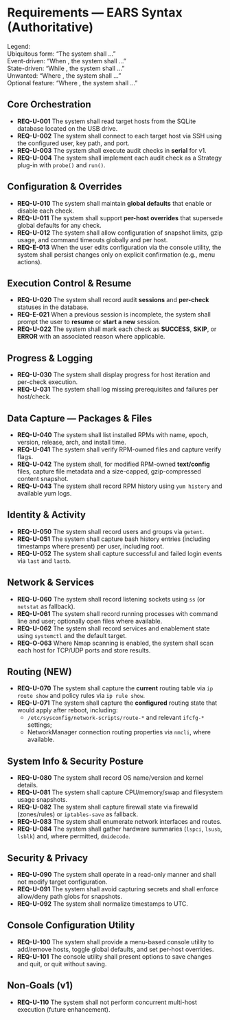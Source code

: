 # Requirements — EARS Syntax (Authoritative)

Legend:  
Ubiquitous form: “The system shall …”  
Event-driven: “When <trigger>, the system shall …”  
State-driven: “While <state>, the system shall …”  
Unwanted: “Where <condition>, the system shall …”  
Optional feature: “Where <feature is enabled>, the system shall …”

## Core Orchestration
- **REQ-U-001** The system shall read target hosts from the SQLite database located on the USB drive.
- **REQ-U-002** The system shall connect to each target host via SSH using the configured user, key path, and port.
- **REQ-U-003** The system shall execute audit checks in **serial** for v1.
- **REQ-U-004** The system shall implement each audit check as a Strategy plug-in with `probe()` and `run()`.

## Configuration & Overrides
- **REQ-U-010** The system shall maintain **global defaults** that enable or disable each check.
- **REQ-U-011** The system shall support **per-host overrides** that supersede global defaults for any check.
- **REQ-U-012** The system shall allow configuration of snapshot limits, gzip usage, and command timeouts globally and per host.
- **REQ-E-013** When the user edits configuration via the console utility, the system shall persist changes only on explicit confirmation (e.g., menu actions).

## Execution Control & Resume
- **REQ-U-020** The system shall record audit **sessions** and **per-check** statuses in the database.
- **REQ-E-021** When a previous session is incomplete, the system shall prompt the user to **resume** or **start a new** session.
- **REQ-U-022** The system shall mark each check as **SUCCESS**, **SKIP**, or **ERROR** with an associated reason where applicable.

## Progress & Logging
- **REQ-U-030** The system shall display progress for host iteration and per-check execution.
- **REQ-U-031** The system shall log missing prerequisites and failures per host/check.

## Data Capture — Packages & Files
- **REQ-U-040** The system shall list installed RPMs with name, epoch, version, release, arch, and install time.
- **REQ-U-041** The system shall verify RPM-owned files and capture verify flags.
- **REQ-U-042** The system shall, for modified RPM-owned **text/config** files, capture file metadata and a size-capped, gzip-compressed content snapshot.
- **REQ-U-043** The system shall record RPM history using `yum history` and available yum logs.

## Identity & Activity
- **REQ-U-050** The system shall record users and groups via `getent`.
- **REQ-U-051** The system shall capture bash history entries (including timestamps where present) per user, including root.
- **REQ-U-052** The system shall capture successful and failed login events via `last` and `lastb`.

## Network & Services
- **REQ-U-060** The system shall record listening sockets using `ss` (or `netstat` as fallback).
- **REQ-U-061** The system shall record running processes with command line and user; optionally open files where available.
- **REQ-U-062** The system shall record services and enablement state using `systemctl` and the default target.
- **REQ-O-063** Where Nmap scanning is enabled, the system shall scan each host for TCP/UDP ports and store results.

## Routing (NEW)
- **REQ-U-070** The system shall capture the **current** routing table via `ip route show` and policy rules via `ip rule show`.
- **REQ-U-071** The system shall capture the **configured** routing state that would apply after reboot, including:
  - `/etc/sysconfig/network-scripts/route-*` and relevant `ifcfg-*` settings;
  - NetworkManager connection routing properties via `nmcli`, where available.

## System Info & Security Posture
- **REQ-U-080** The system shall record OS name/version and kernel details.
- **REQ-U-081** The system shall capture CPU/memory/swap and filesystem usage snapshots.
- **REQ-U-082** The system shall capture firewall state via firewalld (zones/rules) or `iptables-save` as fallback.
- **REQ-U-083** The system shall enumerate network interfaces and routes.
- **REQ-U-084** The system shall gather hardware summaries (`lspci`, `lsusb`, `lsblk`) and, where permitted, `dmidecode`.

## Security & Privacy
- **REQ-U-090** The system shall operate in a read-only manner and shall not modify target configuration.
- **REQ-U-091** The system shall avoid capturing secrets and shall enforce allow/deny path globs for snapshots.
- **REQ-U-092** The system shall normalize timestamps to UTC.

## Console Configuration Utility
- **REQ-U-100** The system shall provide a menu-based console utility to add/remove hosts, toggle global defaults, and set per-host overrides.
- **REQ-U-101** The console utility shall present options to save changes and quit, or quit without saving.

## Non-Goals (v1)
- **REQ-U-110** The system shall not perform concurrent multi-host execution (future enhancement).
